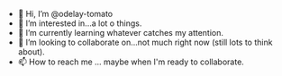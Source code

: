 - 👋 Hi, I’m @odelay-tomato
- 👀 I’m interested in...a lot o things.
- 🌱 I’m currently learning whatever catches my attention.
- 💞️ I’m looking to collaborate on...not much right now (still lots to think about).
- 📫 How to reach me ... maybe when I'm ready to collaborate.

<!---
odelay-tomato/odelay-tomato is a ✨ special ✨ repository because its `README.md` (this file) appears on your GitHub profile.
You can click the Preview link to take a look at your changes.
--->
